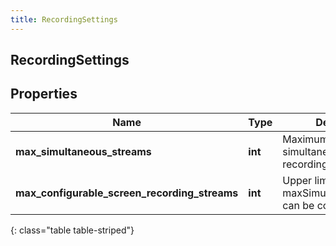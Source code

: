 ```yaml
---
title: RecordingSettings
---
```

## RecordingSettings

## Properties

|Name | Type | Description | Notes|
|------------ | ------------- | ------------- | -------------|
| **max_simultaneous_streams** | **int** | Maximum number of simultaneous screen recording streams | [optional] |
| **max_configurable_screen_recording_streams** | **int** | Upper limit that maxSimultaneousStreams can be configured | [optional] |
{: class="table table-striped"}


